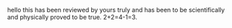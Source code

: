 hello this has been reviewed by yours truly and has been to be scientifically and physically proved to be true. 2+2=4-1=3.
